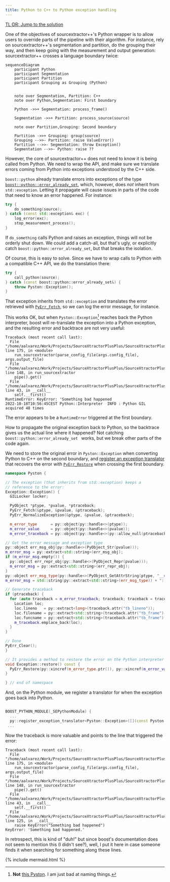 ```yaml
---
title: Python to C++ to Python exception handling
---
```


[TL;DR: Jump to the solution](#solution)

One of the objectives of sourcextractor++'s  Python wrapper is to allow users
to override parts of the pipeline with their algorithm. For instance, rely on
sourcextractor++'s segmentation and partition, do the grouping their way, and
then keep going with the measurement and output generation: sourcextractor++
crosses a language boundary twice:

```mermaid
sequenceDiagram
    participant Python
    participant Segmentation
    participant Partition
    participant Grouping as Grouping (Python)


    note over Segmentation, Partition: C++
    note over Python,Segmentation: First boundary

    Python ->>+ Segmentation: process_frame()

    Segmentation ->>+ Partition: process_source(source)

    note over Partition,Grouping: Second boundary

    Partition ->>+ Grouping: group(source)
    Grouping -->>- Partition: raise ValueError()
    Partition -->>- Segmentation: throw Exception()
    Segmentation -->>- Python: raise ??
```

However, the core of sourcextractor++ does not need to know it is being called
from Python. We need to wrap the API, and make sure we translate errors coming
from Python into exceptions understood by the C++ side.

`boost::python` already translate errors into exceptions of the type
[`boost::python::error_already_set`](https://www.boost.org/doc/libs/1_54_0/libs/python/doc/v2/errors.html#error_already_set-spec),
which, however, does *not* inherit from `std::exception`.
Letting it propagate will cause issues in parts of the code that need to know
an error happened. For instance:

```c++
try {
	do_something(source);
} catch (const std::exception& exc) {
	log_error(exc);
	stop_measurement_process();
}
```

If `do_something` calls Python and raises an exception, things will not be
orderly shut down. We could add a catch-all, but that's ugly, or explicitly
catch `boost::python::error_already_set`, but that breaks the isolation.

Of course, this is easy to solve. Since we have to wrap calls to Python with a
compatible C++ API, we do the translation there:

```c++
try {
	call_python(source);
} catch (const boost::python::error_already_set&) {
	throw Pyston::Exception();
}
```

That exception inherits from `std::exception` and translates the error
retrieved with [`PyErr_Fetch`](https://docs.python.org/3/c-api/exceptions.html#c.PyErr_Fetch),
so we can log the error message, for instance.

This works OK, but when `Pyston::Exception`[^1] reaches back the Python
interpreter, boost will re-translate the exception into a Python exception,
and the resulting error and backtrace are not very useful:

```
Traceback (most recent call last):
  File "/home/aalvarez/Work/Projects/SourceXtractorPlusPlus/SourceXtractorPlusPlus/SEPythonWrapper/scripts/CustomGroupingDemo.py", line 175, in <module>
    run_sourcextractor(parse_config_file(args.config_file), args.output_file)
  File "/home/aalvarez/Work/Projects/SourceXtractorPlusPlus/SourceXtractorPlusPlus/SEPythonWrapper/scripts/CustomGroupingDemo.py", line 148, in run_sourcextractor
    pipe().get()
  File "/home/aalvarez/Work/Projects/SourceXtractorPlusPlus/SourceXtractorPlusPlus/SEPythonWrapper/python/sourcextractor/pipeline.py", line 43, in __call__
    self.__first()
RuntimeError: KeyError: 'Something bad happened
2022-10-18T10:56:45CEST Python::Interpreter  INFO : Python GIL acquired 48 times
```

The error appears to be a `RuntimeError` triggered at the first boundary.

How to propagate the original exception back to Python, so the backtrace
gives us the actual line where it happened?
Not catching `boost::python::error_already_set ` works, but we break other
parts of the code again.

<a name="solution"/>

We need to store the original error in `Pyston::Exception` when converting
Python to C++ on the second boundary, and
[register an exception translator](https://www.boost.org/doc/libs/1_51_0/libs/python/doc/v2/exception_translator.html#register_exception_translator-spec)
that recovers the error with [`PyErr_Restore`](https://docs.python.org/3/c-api/exceptions.html#c.PyErr_Restore)
when crossing the first boundary.

```c++
namespace Pyston {

// The exception (that inherits from std::exception) keeps a
// reference to the error:
Exception::Exception() {
  GILLocker locker;

  PyObject *ptype, *pvalue, *ptraceback;
  PyErr_Fetch(&ptype, &pvalue, &ptraceback);
  PyErr_NormalizeException(&ptype, &pvalue, &ptraceback);

  m_error_type      = py::object(py::handle<>(ptype));
  m_error_value     = py::object(py::handle<>(pvalue));
  m_error_traceback = py::object(py::handle<>(py::allow_null(ptraceback)));

// Get the error message and exception type
py::object err_msg_obj(py::handle<>(PyObject_Str(pvalue)));
m_error_msg = py::extract<std::string>(err_msg_obj);
if (m_error_msg.empty()) {
  py::object err_repr_obj(py::handle<>(PyObject_Repr(pvalue)));
  m_error_msg = py::extract<std::string>(err_repr_obj);
}
py::object err_msg_type(py::handle<>(PyObject_GetAttrString(ptype, "__name__")));
m_error_msg = std::string(py::extract<std::string>(err_msg_type)) + ": " + m_error_msg;

// Generate traceback
if (ptraceback) {
  for (auto traceback = m_error_traceback; traceback; traceback = traceback.attr("tb_next")) {
    Location loc;
    loc.lineno   = py::extract<long>(traceback.attr("tb_lineno"));
    loc.filename = py::extract<std::string>(traceback.attr("tb_frame").attr("f_code").attr("co_filename"));
    loc.funcname = py::extract<std::string>(traceback.attr("tb_frame").attr("f_code").attr("co_name"));
    m_traceback.emplace_back(loc);
  }
}

// Done
PyErr_Clear();
}

// It provides a method to restore the error on the Python interpreter
void Exception::restore() const {
  PyErr_Restore(py::xincref(m_error_type.ptr()), py::xincref(m_error_value.ptr()), py::xincref(m_error_traceback.ptr()));
}

} // end of namespace
```

And, on the Python module, we register a translator for when the exception goes
back into Python.

```c++

BOOST_PYTHON_MODULE(_SEPythonModule) {
  ...
  py::register_exception_translator<Pyston::Exception>([](const Pyston::Exception& exc) { exc.restore(); });
 ...

```

Now the traceback is more valuable and points to the line that triggered the
error:

```
Traceback (most recent call last):
  File "/home/aalvarez/Work/Projects/SourceXtractorPlusPlus/SourceXtractorPlusPlus/SEPythonWrapper/scripts/CustomGroupingDemo.py", line 175, in <module>
    run_sourcextractor(parse_config_file(args.config_file), args.output_file)
  File "/home/aalvarez/Work/Projects/SourceXtractorPlusPlus/SourceXtractorPlusPlus/SEPythonWrapper/scripts/CustomGroupingDemo.py", line 148, in run_sourcextractor
    pipe().get()
  File "/home/aalvarez/Work/Projects/SourceXtractorPlusPlus/SourceXtractorPlusPlus/SEPythonWrapper/python/sourcextractor/pipeline.py", line 43, in __call__
    self.__first()
  File "/home/aalvarez/Work/Projects/SourceXtractorPlusPlus/SourceXtractorPlusPlus/SEPythonWrapper/scripts/CustomGroupingDemo.py", line 125, in __call__
    raise KeyError("Something bad happened")
KeyError: 'Something bad happened.'
```

In retrospect, this is kind of "duh!" but since boost's documentation does
not seem to mention this (I didn't see?), well, I put it here in case
someone finds it when searching for something along these lines.

[^1]: **Not** [this Pyston](https://www.pyston.org/). I am just bad at naming things.

{% include mermaid.html %}
